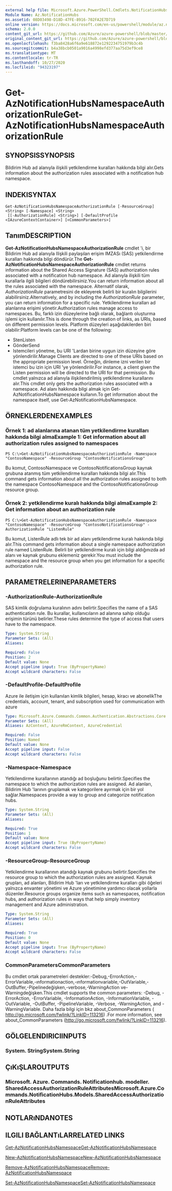 ```yaml
---
external help file: Microsoft.Azure.PowerShell.Cmdlets.NotificationHubs.dll-Help.xml
Module Name: Az.NotificationHubs
ms.assetid: 08D03498-D18D-47FE-8916-702FA2E7D719
online version: https://docs.microsoft.com/en-us/powershell/module/az.notificationhubs/get-aznotificationhubsnamespaceauthorizationrule
schema: 2.0.0
content_git_url: https://github.com/Azure/azure-powershell/blob/master/src/NotificationHubs/NotificationHubs/help/Get-AzNotificationHubsNamespaceAuthorizationRule.md
original_content_git_url: https://github.com/Azure/azure-powershell/blob/master/src/NotificationHubs/NotificationHubs/help/Get-AzNotificationHubsNamespaceAuthorizationRule.md
ms.openlocfilehash: f3ba8428a6f6a9e618872e1292234751979b3c4b
ms.sourcegitcommit: b4a38bcb0501a9016a4998efd377aa75d3ef9ce8
ms.translationtype: MT
ms.contentlocale: tr-TR
ms.lasthandoff: 10/27/2020
ms.locfileid: "94323197"
---
```

# <span data-ttu-id="10194-101">Get-AzNotificationHubsNamespaceAuthorizationRule</span><span class="sxs-lookup"><span data-stu-id="10194-101">Get-AzNotificationHubsNamespaceAuthorizationRule</span></span>

## <span data-ttu-id="10194-102">SYNOPSIS</span><span class="sxs-lookup"><span data-stu-id="10194-102">SYNOPSIS</span></span>
<span data-ttu-id="10194-103">Bildirim Hub ad alanıyla ilişkili yetkilendirme kuralları hakkında bilgi alır.</span><span class="sxs-lookup"><span data-stu-id="10194-103">Gets information about the authorization rules associated with a notification hub namespace.</span></span>

## <span data-ttu-id="10194-104">INDEKI</span><span class="sxs-lookup"><span data-stu-id="10194-104">SYNTAX</span></span>

```
Get-AzNotificationHubsNamespaceAuthorizationRule [-ResourceGroup] <String> [-Namespace] <String>
 [[-AuthorizationRule] <String>] [-DefaultProfile <IAzureContextContainer>] [<CommonParameters>]
```

## <span data-ttu-id="10194-105">Tanım</span><span class="sxs-lookup"><span data-stu-id="10194-105">DESCRIPTION</span></span>
<span data-ttu-id="10194-106">**Get-AzNotificationHubsNamespaceAuthorizationRule** cmdlet 'i, bir Bildirim Hub ad alanıyla Ilişkili paylaşılan erişim IMZASı (SAS) yetkilendirme kuralları hakkında bilgi döndürür.</span><span class="sxs-lookup"><span data-stu-id="10194-106">The **Get-AzNotificationHubsNamespaceAuthorizationRule** cmdlet returns information about the Shared Access Signature (SAS) authorization rules associated with a notification hub namespace.</span></span>
<span data-ttu-id="10194-107">Ad alanıyla ilişkili tüm kurallarla ilgili bilgileri döndürebilirsiniz.</span><span class="sxs-lookup"><span data-stu-id="10194-107">You can return information about all the rules associated with the namespace.</span></span>
<span data-ttu-id="10194-108">Alternatif olarak, *AuthorizationRule* parametresini de ekleyerek belirli bir kuralın bilgilerini alabilirsiniz.</span><span class="sxs-lookup"><span data-stu-id="10194-108">Alternatively, and by including the *AuthorizationRule* parameter, you can return information for a specific rule.</span></span>
<span data-ttu-id="10194-109">Yetkilendirme kuralları ad alanlarına erişimi yönetir.</span><span class="sxs-lookup"><span data-stu-id="10194-109">Authorization rules manage access to namespaces.</span></span>
<span data-ttu-id="10194-110">Bu, farklı izin düzeylerine bağlı olarak, bağlantı oluşturma işlemi için kullanılır.</span><span class="sxs-lookup"><span data-stu-id="10194-110">This is done through the creation of links, as URIs, based on different permission levels.</span></span>
<span data-ttu-id="10194-111">Platform düzeyleri aşağıdakilerden biri olabilir:</span><span class="sxs-lookup"><span data-stu-id="10194-111">Platform levels can be one of the following:</span></span> 
- <span data-ttu-id="10194-112">Sten</span><span class="sxs-lookup"><span data-stu-id="10194-112">Listen</span></span>
- <span data-ttu-id="10194-113">Gönder</span><span class="sxs-lookup"><span data-stu-id="10194-113">Send</span></span>
- <span data-ttu-id="10194-114">Istemcileri yönetme, bu URI 'Lardan birine uygun izin düzeyine göre yönlendirilir.</span><span class="sxs-lookup"><span data-stu-id="10194-114">Manage Clients are directed to one of these URIs based on the appropriate permission level.</span></span>
<span data-ttu-id="10194-115">Örneğin, dinleme izni verilen bir istemci bu izin için URI 'ye yönlendirilir.</span><span class="sxs-lookup"><span data-stu-id="10194-115">For instance, a client given the Listen permission will be directed to the URI for that permission.</span></span>
<span data-ttu-id="10194-116">Bu cmdlet yalnızca ad alanıyla ilişkilendirilmiş yetkilendirme kurallarını alır.</span><span class="sxs-lookup"><span data-stu-id="10194-116">This cmdlet only gets the authorization rules associated with a namespace.</span></span>
<span data-ttu-id="10194-117">Ad alanı hakkında bilgi almak için Get-AzNotificationHubsNamespace kullanın.</span><span class="sxs-lookup"><span data-stu-id="10194-117">To get information about the namespace itself, use Get-AzNotificationHubsNamespace.</span></span>

## <span data-ttu-id="10194-118">ÖRNEKLERDEN</span><span class="sxs-lookup"><span data-stu-id="10194-118">EXAMPLES</span></span>

### <span data-ttu-id="10194-119">Örnek 1: ad alanlarına atanan tüm yetkilendirme kuralları hakkında bilgi alma</span><span class="sxs-lookup"><span data-stu-id="10194-119">Example 1: Get information about all authorization rules assigned to namespaces</span></span>
```
PS C:\>Get-AzNotificationHubsNamespaceAuthorizationRule -Namespace "ContosoNamespace" -ResourceGroup "ContosoNotificationsGroup"
```

<span data-ttu-id="10194-120">Bu komut, ContosoNamespace ve ContosoNotificationsGroup kaynak grubuna atanmış tüm yetkilendirme kuralları hakkında bilgi alır.</span><span class="sxs-lookup"><span data-stu-id="10194-120">This command gets information about all the authorization rules assigned to both the namespace ContosoNamespace and the ContosoNotificationsGroup resource group.</span></span>

### <span data-ttu-id="10194-121">Örnek 2: yetkilendirme kuralı hakkında bilgi alma</span><span class="sxs-lookup"><span data-stu-id="10194-121">Example 2: Get information about an authorization rule</span></span>
```
PS C:\>Get-AzNotificationHubsNamespaceAuthorizationRule -Namespace "ContosoNamespace" -ResourceGroup "ContosoNotificationsGroup" -AuthorizationRule "ListenRule"
```

<span data-ttu-id="10194-122">Bu komut, ListenRule adlı tek bir ad alanı yetkilendirme kuralı hakkında bilgi alır.</span><span class="sxs-lookup"><span data-stu-id="10194-122">This command gets information about a single namespace authorization rule named ListenRule.</span></span>
<span data-ttu-id="10194-123">Belirli bir yetkilendirme kuralı için bilgi aldığınızda ad alanı ve kaynak grubunu eklemeniz gerekir.</span><span class="sxs-lookup"><span data-stu-id="10194-123">You must include the namespace and the resource group when you get information for a specific authorization rule.</span></span>

## <span data-ttu-id="10194-124">PARAMETRELERINE</span><span class="sxs-lookup"><span data-stu-id="10194-124">PARAMETERS</span></span>

### <span data-ttu-id="10194-125">-AuthorizationRule</span><span class="sxs-lookup"><span data-stu-id="10194-125">-AuthorizationRule</span></span>
<span data-ttu-id="10194-126">SAS kimlik doğrulama kuralının adını belirtir.</span><span class="sxs-lookup"><span data-stu-id="10194-126">Specifies the name of a SAS authentication rule.</span></span>
<span data-ttu-id="10194-127">Bu kurallar, kullanıcıların ad alanına sahip olduğu erişimin türünü belirler.</span><span class="sxs-lookup"><span data-stu-id="10194-127">These rules determine the type of access that users have to the namespace.</span></span>

```yaml
Type: System.String
Parameter Sets: (All)
Aliases:

Required: False
Position: 2
Default value: None
Accept pipeline input: True (ByPropertyName)
Accept wildcard characters: False
```

### <span data-ttu-id="10194-128">-DefaultProfile</span><span class="sxs-lookup"><span data-stu-id="10194-128">-DefaultProfile</span></span>
<span data-ttu-id="10194-129">Azure ile iletişim için kullanılan kimlik bilgileri, hesap, kiracı ve abonelik</span><span class="sxs-lookup"><span data-stu-id="10194-129">The credentials, account, tenant, and subscription used for communication with azure</span></span>

```yaml
Type: Microsoft.Azure.Commands.Common.Authentication.Abstractions.Core.IAzureContextContainer
Parameter Sets: (All)
Aliases: AzContext, AzureRmContext, AzureCredential

Required: False
Position: Named
Default value: None
Accept pipeline input: False
Accept wildcard characters: False
```

### <span data-ttu-id="10194-130">-Namespace</span><span class="sxs-lookup"><span data-stu-id="10194-130">-Namespace</span></span>
<span data-ttu-id="10194-131">Yetkilendirme kurallarının atandığı ad boşluğunu belirtir.</span><span class="sxs-lookup"><span data-stu-id="10194-131">Specifies the namespace to which the authorization rules are assigned.</span></span>
<span data-ttu-id="10194-132">Ad alanları, Bildirim Hub 'larının gruplamak ve kategorilere ayırmak için bir yol sağlar.</span><span class="sxs-lookup"><span data-stu-id="10194-132">Namespaces provide a way to group and categorize notification hubs.</span></span>

```yaml
Type: System.String
Parameter Sets: (All)
Aliases:

Required: True
Position: 1
Default value: None
Accept pipeline input: True (ByPropertyName)
Accept wildcard characters: False
```

### <span data-ttu-id="10194-133">-ResourceGroup</span><span class="sxs-lookup"><span data-stu-id="10194-133">-ResourceGroup</span></span>
<span data-ttu-id="10194-134">Yetkilendirme kurallarının atandığı kaynak grubunu belirtir.</span><span class="sxs-lookup"><span data-stu-id="10194-134">Specifies the resource group to which the authorization rules are assigned.</span></span>
<span data-ttu-id="10194-135">Kaynak grupları, ad alanları, Bildirim Hub 'ları ve yetkilendirme kuralları gibi öğeleri yalnızca envanter yönetimi ve Azure yönetimine yardımcı olacak yollarla düzenler.</span><span class="sxs-lookup"><span data-stu-id="10194-135">Resource groups organize items such as namespaces, notification hubs, and authorization rules in ways that help simply inventory management and Azure administration.</span></span>

```yaml
Type: System.String
Parameter Sets: (All)
Aliases:

Required: True
Position: 0
Default value: None
Accept pipeline input: True (ByPropertyName)
Accept wildcard characters: False
```

### <span data-ttu-id="10194-136">CommonParameters</span><span class="sxs-lookup"><span data-stu-id="10194-136">CommonParameters</span></span>
<span data-ttu-id="10194-137">Bu cmdlet ortak parametreleri destekler:-Debug,-ErrorAction,-ErrorVariable,-ınformationaction,-ınformationvariable,-OutVariable,-OutBuffer,-Pipelinedeğişken,-verbose,-WarningAction ve-Warningdeğişken.</span><span class="sxs-lookup"><span data-stu-id="10194-137">This cmdlet supports the common parameters: -Debug, -ErrorAction, -ErrorVariable, -InformationAction, -InformationVariable, -OutVariable, -OutBuffer, -PipelineVariable, -Verbose, -WarningAction, and -WarningVariable.</span></span> <span data-ttu-id="10194-138">Daha fazla bilgi için bkz about_CommonParameters ( http://go.microsoft.com/fwlink/?LinkID=113216) .</span><span class="sxs-lookup"><span data-stu-id="10194-138">For more information, see about_CommonParameters (http://go.microsoft.com/fwlink/?LinkID=113216).</span></span>

## <span data-ttu-id="10194-139">GÖLGELENDIRICI</span><span class="sxs-lookup"><span data-stu-id="10194-139">INPUTS</span></span>

### <span data-ttu-id="10194-140">System. String</span><span class="sxs-lookup"><span data-stu-id="10194-140">System.String</span></span>

## <span data-ttu-id="10194-141">ÇıKıŞLAR</span><span class="sxs-lookup"><span data-stu-id="10194-141">OUTPUTS</span></span>

### <span data-ttu-id="10194-142">Microsoft. Azure. Commands. Notificationhub. modeller. SharedAccessAuthorizationRuleAttributes</span><span class="sxs-lookup"><span data-stu-id="10194-142">Microsoft.Azure.Commands.NotificationHubs.Models.SharedAccessAuthorizationRuleAttributes</span></span>

## <span data-ttu-id="10194-143">NOTLARıNDA</span><span class="sxs-lookup"><span data-stu-id="10194-143">NOTES</span></span>

## <span data-ttu-id="10194-144">ILGILI BAĞLANTıLAR</span><span class="sxs-lookup"><span data-stu-id="10194-144">RELATED LINKS</span></span>

[<span data-ttu-id="10194-145">Get-AzNotificationHubsNamespace</span><span class="sxs-lookup"><span data-stu-id="10194-145">Get-AzNotificationHubsNamespace</span></span>](./Get-AzNotificationHubsNamespace.md)

[<span data-ttu-id="10194-146">New-AzNotificationHubsNamespace</span><span class="sxs-lookup"><span data-stu-id="10194-146">New-AzNotificationHubsNamespace</span></span>](./New-AzNotificationHubsNamespace.md)

[<span data-ttu-id="10194-147">Remove-AzNotificationHubsNamespace</span><span class="sxs-lookup"><span data-stu-id="10194-147">Remove-AzNotificationHubsNamespace</span></span>](./Remove-AzNotificationHubsNamespace.md)

[<span data-ttu-id="10194-148">Set-AzNotificationHubsNamespace</span><span class="sxs-lookup"><span data-stu-id="10194-148">Set-AzNotificationHubsNamespace</span></span>](./Set-AzNotificationHubsNamespace.md)


